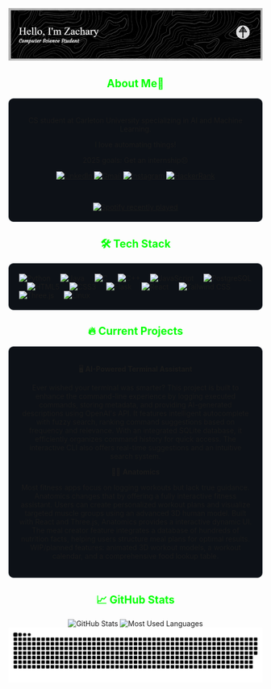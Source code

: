 ![GitHub Banner](Banner.gif)
<!-- About Section -->
<div align="center">
  <h2 style="color: #00FF00;">About Me💈</h2>
  <div style="background-color: #0d1117; padding: 20px; border-radius: 10px; border: 1px solid #30363d;">
    <p>CS student at Carleton University specializing in AI and Machine Learning.</p>
    <p>I love automating things!</p>
    <p>2025 goals: Get an internship😞</p>



  <!-- Social Links -->
  <div align="center">
    <a href="https://www.linkedin.com/in/zachary-duaibes/" target="_blank">
      <img src="https://raw.githubusercontent.com/maurodesouza/profile-readme-generator/master/src/assets/icons/social/linkedin/default.svg" width="52" height="40" alt="LinkedIn" />
    </a>
    <a href="mailto:duaibeszachary@gmail.com" target="_blank">
      <img src="https://raw.githubusercontent.com/maurodesouza/profile-readme-generator/master/src/assets/icons/social/gmail/default.svg" width="52" height="40" alt="Gmail" />
    </a>
    <a href="http://instagram.com/zach_duaibes/" target="_blank">
      <img src="https://raw.githubusercontent.com/maurodesouza/profile-readme-generator/master/src/assets/icons/social/instagram/default.svg" width="52" height="40" alt="Instagram" />
    </a>
    <a href="https://www.hackerrank.com/profile/duaibeszachary" target="_blank">
      <img src="https://raw.githubusercontent.com/maurodesouza/profile-readme-generator/master/src/assets/icons/social/hackerrank/default.svg" width="52" height="40" alt="HackerRank" />
    </a>
  </div>

  <br> <!-- Space between socials and Spotify -->
  
  <!-- Spotify Recently Played -->
  <div align="center">
    <a href="https://open.spotify.com/user/tokmr537hdu8okg6281gzs1st">
      <img src="https://spotify-recently-played-readme.vercel.app/api?user=tokmr537hdu8okg6281gzs1st&count=3&unique=false" alt="Spotify recently played" />
    </a>
  </div>
</div>

<!-- Skills Section -->
<h2 style="color: #00FF00;">🛠️ Tech Stack</h2>
<div style="background-color: #0d1117; padding: 20px; border-radius: 10px; border: 1px solid #30363d;" align="left">
  <img src="https://cdn.jsdelivr.net/gh/devicons/devicon/icons/python/python-original.svg" height="40" alt="Python" />
  <img width="12" />
  <img src="https://cdn.jsdelivr.net/gh/devicons/devicon/icons/java/java-original.svg" height="40" alt="Java" />
  <img width="12" />
  <img src="https://cdn.jsdelivr.net/gh/devicons/devicon/icons/c/c-original.svg" height="40" alt="C" />
  <img width="12" />
  <img src="https://cdn.jsdelivr.net/gh/devicons/devicon/icons/cplusplus/cplusplus-original.svg" height="40" alt="C++" />
  <img width="12" />
  <img src="https://cdn.jsdelivr.net/gh/devicons/devicon/icons/javascript/javascript-original.svg" height="40" alt="JavaScript" />
  <img width="12" />
  <img src="https://cdn.jsdelivr.net/gh/devicons/devicon/icons/postgresql/postgresql-original.svg" height="40" alt="PostgreSQL" />
  <img width="12" />
  <img src="https://cdn.jsdelivr.net/gh/devicons/devicon/icons/html5/html5-original.svg" height="40" alt="HTML5" />
  <img width="12" />
  <img src="https://cdn.jsdelivr.net/gh/devicons/devicon/icons/css3/css3-original.svg" height="40" alt="CSS3" />
  <img width="12" />
  <img src="https://skillicons.dev/icons?i=flask" height="40" alt="Flask" />
  <img width="12" />
  <img src="https://cdn.jsdelivr.net/gh/devicons/devicon/icons/react/react-original.svg" height="40" alt="React" />
  <img width="12" />
  <img src="https://cdn.jsdelivr.net/gh/devicons/devicon/icons/tailwindcss/tailwindcss-original-wordmark.svg" height="40" alt="Tailwind CSS" />
  <img width="12" />
  <img src="https://skillicons.dev/icons?i=threejs" height="40" alt="Three.js" />
  <img width="12" />
  <img src="https://cdn.jsdelivr.net/gh/devicons/devicon/icons/linux/linux-original.svg" height="40" alt="Linux" />
</div>

<!-- Projects Section -->
<h2 style="color: #00FF00;">🔥 Current Projects</h2>
<div style="background-color: #0d1117; padding: 20px; border-radius: 10px; border: 1px solid #30363d;">
  <p>🖥️ <b>AI-Powered Terminal Assistant</b></p>
  <p>Ever wished your terminal was smarter? This project is built to enhance the command-line experience by logging executed commands, storing metadata, and providing AI-generated descriptions using OpenAI's API. It features intelligent autocomplete with fuzzy search, ranking command suggestions based on frequency and relevance. With an integrated SQLite database, it efficiently organizes command history for quick access. The interactive CLI also offers real-time suggestions and an intuitive search system.</p>

  <p>🏋️‍♂️ <b>Anatomics</b></p>
  <p>Most fitness apps focus on logging workouts but lack true guidance. Anatomics changes that by offering a fully interactive fitness assistant. Users can create personalized workout plans and visualize targeted muscle groups using an advanced 3D human model. Built with React and Three.js, Anatomics provides a interactive dynamic UI. The meal creator feature integrates a database of hundreds of nutrition facts, helping users structure meal plans for optimal results. WIP/planned features: animated 3D workout models, a workout calendar, and a comprehensive food lookup table.</p>
</div>

<!-- GitHub Stats -->
<h2 style="color: #00FF00;">📈 GitHub Stats</h2>
<div align="center">
  <img src="https://github-readme-stats.vercel.app/api?username=ZacharyDuaibes&show_icons=true&include_all_commits=true&count_private=true&theme=panda&cache_seconds=1800" height="150" alt="GitHub Stats" />
  <img src="https://github-readme-stats.vercel.app/api/top-langs?username=ZacharyDuaibes&layout=compact&langs_count=10&theme=panda&cache_seconds=1800" height="150" alt="Most Used Languages" />
</div>


<!-- Snake Animation -->
<div align="center">
  <picture>
  <source media="(prefers-color-scheme: dark)" srcset="https://raw.githubusercontent.com/ZacharyDuaibes/ZacharyDuaibes/output/github-snake-dark.svg" />
  <source media="(prefers-color-scheme: light)" srcset="https://raw.githubusercontent.com/ZacharyDuaibes/ZacharyDuaibes/output/github-snake.svg" />
  <img alt="github-snake" src="https://raw.githubusercontent.com/ZacharyDuaibes/ZacharyDuaibes/output/github-snake.svg" />
</picture>
</div>
</div>


